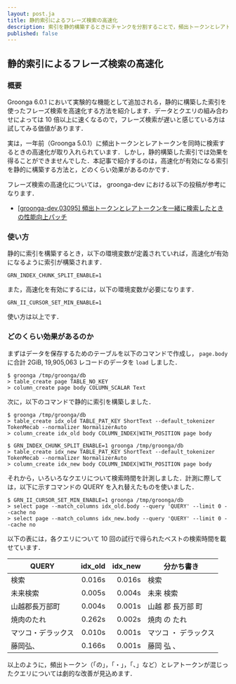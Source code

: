 ```yaml
---
layout: post.ja
title: 静的索引によるフレーズ検索の高速化
description: 索引を静的構築するときにチャンクを分割することで，頻出トークンとレアトークンの混ざったフレーズ検索を高速化できるようになりました．
published: false
---
```


## 静的索引によるフレーズ検索の高速化

### 概要

Groonga 6.0.1 において実験的な機能として追加される，静的に構築した索引を使ったフレーズ検索を高速化する方法を紹介します．データとクエリの組み合わせによっては 10 倍以上に速くなるので，フレーズ検索が遅いと感じている方は試してみる価値があります．

実は，一年前（Groonga 5.0.1）に頻出トークンとレアトークンを同時に検索するときの高速化が取り入れられています．しかし，静的構築した索引では効果を得ることができませんでした．本記事で紹介するのは，高速化が有効になる索引を静的に構築する方法と，どのくらい効果があるのかです．

フレーズ検索の高速化については， groonga-dev における以下の投稿が参考になります．

- [[groonga-dev,03095] 頻出トークンとレアトークンを一緒に検索したときの性能向上パッチ](https://osdn.jp/projects/groonga/lists/archive/dev/2015-February/003097.html)

### 使い方

静的に索引を構築するとき，以下の環境変数が定義されていれば，高速化が有効になるように索引が構築されます．

```
GRN_INDEX_CHUNK_SPLIT_ENABLE=1
```

また，高速化を有効にするには，以下の環境変数が必要になります．

```
GRN_II_CURSOR_SET_MIN_ENABLE=1
```

使い方は以上です．

### どのくらい効果があるのか

まずはデータを保存するためのテーブルを以下のコマンドで作成し， `page.body` に合計 2GiB, 19,905,063 レコードのデータを `load` しました．

```
$ groonga /tmp/groonga/db
> table_create page TABLE_NO_KEY
> column_create page body COLUMN_SCALAR Text
```

次に，以下のコマンドで静的に索引を構築しました．

```
$ groonga /tmp/groonga/db
> table_create idx_old TABLE_PAT_KEY ShortText --default_tokenizer TokenMecab --normalizer NormalizerAuto
> column_create idx_old body COLUMN_INDEX|WITH_POSITION page body

$ GRN_INDEX_CHUNK_SPLIT_ENABLE=1 groonga /tmp/groonga/db
> table_create idx_new TABLE_PAT_KEY ShortText --default_tokenizer TokenMecab --normalizer NormalizerAuto
> column_create idx_new body COLUMN_INDEX|WITH_POSITION page body
```

それから，いろいろなクエリについて検索時間を計測しました．計測に際しては，以下に示すコマンドの QUERY を入れ替えたものを使いました．

```
$ GRN_II_CURSOR_SET_MIN_ENABLE=1 groonga /tmp/groonga/db
> select page --match_columns idx_old.body --query 'QUERY' --limit 0 --cache no
> select page --match_columns idx_new.body --query 'QUERY' --limit 0 --cache no
```

以下の表には，各クエリについて 10 回の試行で得られたベストの検索時間を載せています．

|QUERY|idx_old|idx_new|分かち書き|
|-----|------:|------:|----|
|検索|0.016s|0.016s|検索|
|未来検索|0.005s|0.004s|未来 検索|
|山越郡長万部町|0.004s|0.001s|山越 郡 長万部 町|
|焼肉のたれ|0.262s|0.002s|焼肉 の たれ|
|マツコ・デラックス|0.010s|0.001s|マツコ ・ デラックス|
|藤岡弘、|0.166s|0.001s|藤岡 弘 、|

以上のように，頻出トークン（「の」，「・」，「、」など）とレアトークンが混じったクエリについては劇的な改善が見込めます．
